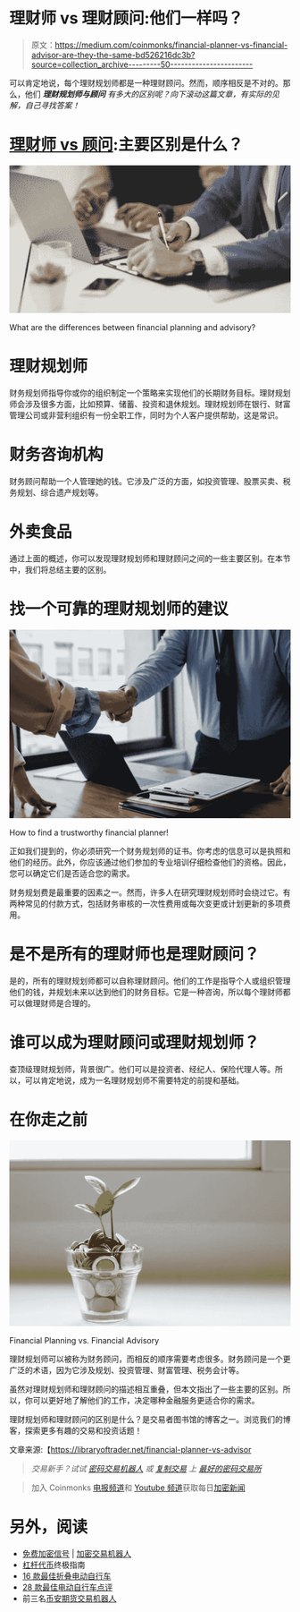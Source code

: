 # 理财师 vs 理财顾问:他们一样吗？

> 原文：<https://medium.com/coinmonks/financial-planner-vs-financial-advisor-are-they-the-same-bd526216dc3b?source=collection_archive---------50----------------------->

可以肯定地说，每个理财规划师都是一种理财顾问。然而，顺序相反是不对的。那么，他们 ***理财规划师与顾问*** *有多大的区别呢？向下滚动这篇文章，有实际的见解，自己寻找答案！*

# [理财师 vs 顾问](https://libraryoftrader.net/financial-planner-vs-advisor):主要区别是什么？

![](img/f884a987ad62651ea2fba39d3f3f069f.png)

What are the differences between financial planning and advisory?

# 理财规划师

财务规划师指导你或你的组织制定一个策略来实现他们的长期财务目标。理财规划师会涉及很多方面，比如预算、储蓄、投资和退休规划。理财规划师在银行、财富管理公司或非营利组织有一份全职工作，同时为个人客户提供帮助，这是常识。

# 财务咨询机构

财务顾问帮助一个人管理她的钱。它涉及广泛的方面，如投资管理、股票买卖、税务规划、综合遗产规划等。

# 外卖食品

通过上面的概述，你可以发现理财规划师和理财顾问之间的一些主要区别。在本节中，我们将总结主要的区别。

# 找一个可靠的理财规划师的建议

![](img/092d1500c6dcc9982d8fed0893967cd3.png)

How to find a trustworthy financial planner!

正如我们提到的，你必须研究一个财务规划师的证书。你考虑的信息可以是执照和他们的经历。此外，你应该通过他们参加的专业培训仔细检查他们的资格。因此，您可以确定它们是否适合您的需求。

财务规划费是最重要的因素之一。然而，许多人在研究理财规划师时会绕过它。有两种常见的付款方式，包括财务审核的一次性费用或每次变更或计划更新的多项费用。

# 是不是所有的理财师也是理财顾问？

是的，所有的理财规划师都可以自称理财顾问。他们的工作是指导个人或组织管理他们的钱，并规划未来以达到他们的财务目标。它是一种咨询，所以每个理财师都可以做理财师是合理的。

# 谁可以成为理财顾问或理财规划师？

查顶级理财规划师，背景很广。他们可以是投资者、经纪人、保险代理人等。所以，可以肯定地说，成为一名理财规划师不需要特定的前提和基础。

# 在你走之前

![](img/ea730bfbff25d5a4480493aee3426aa7.png)

Financial Planning vs. Financial Advisory

理财规划师可以被称为财务顾问，而相反的顺序需要考虑很多。财务顾问是一个更广泛的术语，因为它涉及规划、投资管理、财富管理、税务会计等。

虽然对理财规划师和理财顾问的描述相互重叠，但本文指出了一些主要的区别。所以，你可以更好地了解他们的工作，决定哪种金融服务更适合你的需求。

理财规划师和理财顾问的区别是什么？是交易者图书馆的博客之一。浏览我们的博客，探索更多有趣的交易和投资话题！

文章来源:【https://libraryoftrader.net/financial-planner-vs-advisor 

> *交易新手？试试* [*密码交易机器人*](/coinmonks/crypto-trading-bot-c2ffce8acb2a) *或* [*复制交易*](/coinmonks/top-10-crypto-copy-trading-platforms-for-beginners-d0c37c7d698c) *上* [*最好的密码交易所*](/coinmonks/crypto-exchange-dd2f9d6f3769)

> 加入 Coinmonks [电报频道](https://t.me/coincodecap)和 [Youtube 频道](https://www.youtube.com/c/coinmonks/videos)获取每日[加密新闻](http://coincodecap.com/)

# 另外，阅读

*   [免费加密信号](/coinmonks/free-crypto-signals-48b25e61a8da) | [加密交易机器人](/coinmonks/crypto-trading-bot-c2ffce8acb2a)
*   [杠杆代币](/coinmonks/leveraged-token-3f5257808b22)终极指南
*   [16 款最佳折叠电动自行车](/coinmonks/top-17-folding-electric-bikes-5e296f0918cb)
*   [28 款最佳电动自行车点评](/coinmonks/the-28-best-electric-bikes-review-and-buying-guide-in-2023-7bb3146cb403)
*   前三名[币安期货交易机器人](/coinmonks/top-3-binance-futures-trading-bots-e6031f84b3f9)